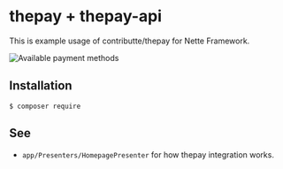 # thepay + thepay-api

This is example usage of contributte/thepay for Nette Framework.

![](available-payment-methods.png "Available payment methods")

## Installation

```
$ composer require
```

## See

- `app/Presenters/HomepagePresenter` for how thepay integration works.
